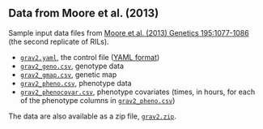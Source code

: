 ## Data from Moore et al. (2013)

Sample input data files from
[Moore et al. (2013) Genetics 195:1077-1086](https://www.genetics.org/content/195/3/1077.abstract)
(the second replicate of RILs).

- [`grav2.yaml`](grav2.yaml), the control file ([YAML format](https://yaml.org))
- [`grav2_geno.csv`](grav2_geno.csv), genotype data
- [`grav2_gmap.csv`](grav2_gmap.csv), genetic map
- [`grav2_pheno.csv`](grav2_pheno.csv), phenotype data
- [`grav2_phenocovar.csv`](grav2_phenocovar.csv), phenotype covariates
  (times, in hours, for each of the phenotype columns in [`grav2_pheno.csv`](grav2_pheno.csv))

The data are also available as a zip file, [`grav2.zip`](grav2.zip).
